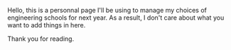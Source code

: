Hello, this is a personnal page I'll be using to manage my choices of engineering schools for next year.
As a result, I don't care about what you want to add things in here.

Thank you for reading.
